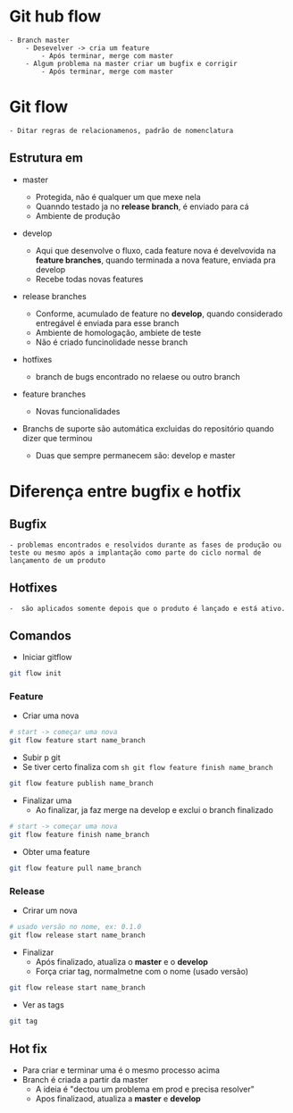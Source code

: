 # Git hub flow
    - Branch master
        - Desevelver -> cria um feature
            - Após terminar, merge com master
        - Algum problema na master criar um bugfix e corrigir
            - Após terminar, merge com master
# Git flow
    - Ditar regras de relacionamenos, padrão de nomenclatura

## Estrutura em 
- master
    - Protegida, não é qualquer um que mexe nela
    - Quanndo testado ja no **release branch**, é enviado para cá
    - Ambiente de produção
- develop
    - Aqui que desenvolve o fluxo, cada feature nova é develvovida na **feature branches**, quando terminada a nova feature, enviada pra develop
    - Recebe todas novas features
- release branches
    - Conforme, acumulado de feature no **develop**, quando considerado entregável é enviada para esse branch
    - Ambiente de homologação, ambiete de teste
    - Não é criado funcinolidade nesse branch
- hotfixes
    - branch de bugs encontrado no relaese ou outro branch
- feature branches
    - Novas funcionalidades

- Branchs de suporte são automática excluidas do repositório quando dizer que terminou
    - Duas que sempre permanecem são: develop e master

# Diferença entre bugfix e hotfix
## Bugfix
    - problemas encontrados e resolvidos durante as fases de produção ou teste ou mesmo após a implantação como parte do ciclo normal de lançamento de um produto
## Hotfixes
    -  são aplicados somente depois que o produto é lançado e está ativo.


## Comandos
- Iniciar gitflow
```sh
git flow init
```

### Feature
- Criar uma nova
```sh
# start -> começar uma nova
git flow feature start name_branch
```

- Subir p git
- Se tiver certo finaliza com ```sh git flow feature finish name_branch```
```sh
git flow feature publish name_branch
```

- Finalizar uma
    - Ao finalizar, ja faz merge na develop e exclui o branch finalizado
```sh
# start -> começar uma nova
git flow feature finish name_branch
```

- Obter uma feature
```sh
git flow feature pull name_branch
```

### Release
- Crirar um nova
```sh
# usado versão no nome, ex: 0.1.0
git flow release start name_branch
```

- Finalizar
    - Após finalizado, atualiza o **master** e o **develop**
    - Força criar tag, normalmetne com o nome (usado versão)
```sh
git flow release start name_branch
```

- Ver as tags
```sh
git tag
```

## Hot fix
- Para criar e terminar uma é o mesmo processo acima
- Branch é criada a partir da master
    - A ideia é "dectou um problema em prod e precisa resolver"
    - Apos finalizaod, atualiza a **master** e **develop**